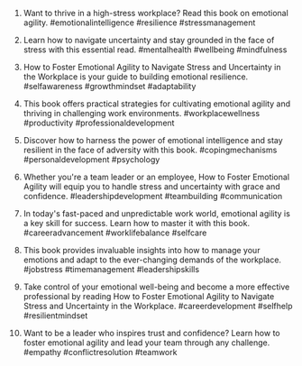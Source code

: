 1. Want to thrive in a high-stress workplace? Read this book on emotional agility. #emotionalintelligence #resilience #stressmanagement

2. Learn how to navigate uncertainty and stay grounded in the face of stress with this essential read. #mentalhealth #wellbeing #mindfulness

3. How to Foster Emotional Agility to Navigate Stress and Uncertainty in the Workplace is your guide to building emotional resilience. #selfawareness #growthmindset #adaptability

4. This book offers practical strategies for cultivating emotional agility and thriving in challenging work environments. #workplacewellness #productivity #professionaldevelopment

5. Discover how to harness the power of emotional intelligence and stay resilient in the face of adversity with this book. #copingmechanisms #personaldevelopment #psychology

6. Whether you're a team leader or an employee, How to Foster Emotional Agility will equip you to handle stress and uncertainty with grace and confidence. #leadershipdevelopment #teambuilding #communication

7. In today's fast-paced and unpredictable work world, emotional agility is a key skill for success. Learn how to master it with this book. #careeradvancement #worklifebalance #selfcare

8. This book provides invaluable insights into how to manage your emotions and adapt to the ever-changing demands of the workplace. #jobstress #timemanagement #leadershipskills

9. Take control of your emotional well-being and become a more effective professional by reading How to Foster Emotional Agility to Navigate Stress and Uncertainty in the Workplace. #careerdevelopment #selfhelp #resilientmindset

10. Want to be a leader who inspires trust and confidence? Learn how to foster emotional agility and lead your team through any challenge. #empathy #conflictresolution #teamwork

